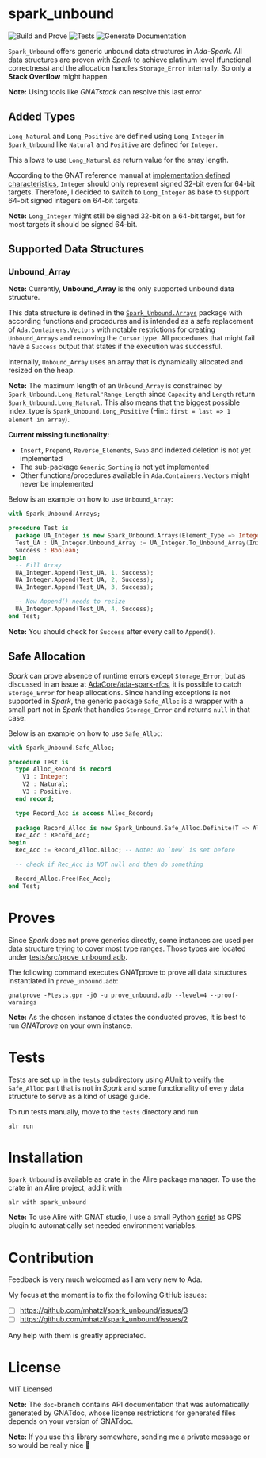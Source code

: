 # spark_unbound

![Build and Prove](https://github.com/mhatzl/spark_unbound/actions/workflows/build_prove.yml/badge.svg?branch=main)
![Tests](https://github.com/mhatzl/spark_unbound/actions/workflows/run_tests.yml/badge.svg?branch=main)
![Generate Documentation](https://github.com/mhatzl/spark_unbound/actions/workflows/generate_doc.yml/badge.svg?branch=main)

`Spark_Unbound` offers generic unbound data structures in *Ada-Spark*.
All data structures are proven with *Spark* to achieve platinum level (functional correctness) and the allocation handles `Storage_Error` internally.
So only a **Stack Overflow** might happen.

**Note:** Using tools like *GNATstack* can resolve this last error

## Added Types

`Long_Natural` and `Long_Positive` are defined using `Long_Integer`
in `Spark_Unbound` like `Natural` and `Positive` are defined for `Integer`.

This allows to use `Long_Natural` as return value for the array length.

According to the GNAT reference manual at [implementation defined characteristics](https://docs.adacore.com/gnat_rm-docs/html/gnat_rm/gnat_rm/implementation_defined_characteristics.html), `Integer` should only represent signed 32-bit even for 64-bit targets.
Therefore, I decided to switch to `Long_Integer` as base to support 64-bit signed integers on 64-bit targets.

**Note:** `Long_Integer` might still be signed 32-bit on a 64-bit target, but for most targets it should be signed 64-bit.

## Supported Data Structures
### Unbound_Array

**Note:** Currently, **Unbound_Array** is the only supported unbound data structure.

This data structure is defined in the [`Spark_Unbound.Arrays`](/src/spark_unbound-arrays.ads) package with according functions and procedures and is intended as a safe replacement of `Ada.Containers.Vectors`
with notable restrictions for creating `Unbound_Array`s and removing the `Cursor` type.
All procedures that might fail have a `Success` output that states if the execution was successful.

Internally, `Unbound_Array` uses an array that is dynamically allocated and resized on the heap.

**Note:** The maximum length of an `Unbound_Array` is constrained by `Spark_Unbound.Long_Natural'Range_Length` since `Capacity` and `Length` return `Spark_Unbound.Long_Natural`.
This also means that the biggest possible index_type is `Spark_Unbound.Long_Positive` (Hint: `first = last => 1 element in array`). 

**Current missing functionality:**

- `Insert`, `Prepend`, `Reverse_Elements`, `Swap` and indexed deletion is not yet implemented
- The sub-package `Generic_Sorting` is not yet implemented
- Other functions/procedures available in `Ada.Containers.Vectors` might never be implemented

Below is an example on how to use `Unbound_Array`:

~~~Ada
with Spark_Unbound.Arrays;

procedure Test is
  package UA_Integer is new Spark_Unbound.Arrays(Element_Type => Integer, Index_Type => Positive);
  Test_UA : UA_Integer.Unbound_Array := UA_Integer.To_Unbound_Array(Initial_Capacity => 3);
  Success : Boolean;
begin
  -- Fill Array
  UA_Integer.Append(Test_UA, 1, Success);
  UA_Integer.Append(Test_UA, 2, Success);
  UA_Integer.Append(Test_UA, 3, Success);

  -- Now Append() needs to resize
  UA_Integer.Append(Test_UA, 4, Success);
end Test;
~~~

**Note:** You should check for `Success` after every call to `Append()`.

## Safe Allocation

*Spark* can prove absence of runtime errors except `Storage_Error`, but as discussed in an issue at [AdaCore/ada-spark-rfcs](https://github.com/AdaCore/ada-spark-rfcs/issues/78),
it is possible to catch `Storage_Error` for heap allocations. 
Since handling exceptions is not supported in *Spark*, the generic package `Safe_Alloc` is a wrapper with a small part not in *Spark*
that handles `Storage_Error` and returns `null` in that case.

Below is an example on how to use `Safe_Alloc`:

~~~Ada
with Spark_Unbound.Safe_Alloc;

procedure Test is
  type Alloc_Record is record
    V1 : Integer;
    V2 : Natural;
    V3 : Positive;
  end record;

  type Record_Acc is access Alloc_Record;
          
  package Record_Alloc is new Spark_Unbound.Safe_Alloc.Definite(T => Alloc_Record, T_Acc => Record_Acc);
  Rec_Acc : Record_Acc;
begin
  Rec_Acc := Record_Alloc.Alloc; -- Note: No `new` is set before 

  -- check if Rec_Acc is NOT null and then do something

  Record_Alloc.Free(Rec_Acc);
end Test;
~~~

# Proves

Since *Spark* does not prove generics directly, some instances are used per data structure trying to cover most type ranges.
Those types are located under [tests/src/prove_unbound.adb]().

The following command executes GNATprove to prove all data structures instantiated in `prove_unbound.adb`:

~~~
gnatprove -Ptests.gpr -j0 -u prove_unbound.adb --level=4 --proof-warnings
~~~

**Note:** As the chosen instance dictates the conducted proves, it is best to run *GNATprove* on your own instance.


# Tests

Tests are set up in the `tests` subdirectory using [AUnit](https://github.com/AdaCore/aunit) to verify the `Safe_Alloc` part that is not in *Spark*
and some functionality of every data structure to serve as a kind of usage guide.

To run tests manually, move to the `tests` directory and run 

~~~
alr run
~~~

# Installation

`Spark_Unbound` is available as crate in the Alire package manager.
To use the crate in an Alire project, add it with

~~~
alr with spark_unbound
~~~

**Note:** To use Alire with GNAT studio, I use a small Python [script](https://github.com/mhatzl/gps_alire) as GPS plugin to automatically set needed environment variables. 

# Contribution

Feedback is very much welcomed as I am very new to Ada.

My focus at the moment is to fix the following GitHub issues:

- [ ] https://github.com/mhatzl/spark_unbound/issues/3
- [ ] https://github.com/mhatzl/spark_unbound/issues/2

Any help with them is greatly appreciated.

# License

MIT Licensed

**Note:** The `doc`-branch contains API documentation that was automatically generated by GNATdoc, whose license restrictions for generated files depends on your version of GNATdoc.

**Note:** If you use this library somewhere, sending me a private message or so would be really nice 🙂
